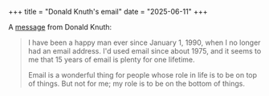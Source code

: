 +++
title = "Donald Knuth's email"
date = "2025-06-11"
+++

A [message](https://www-cs-faculty.stanford.edu/~knuth/email.html) from Donald Knuth:

> I have been a happy man ever since January 1, 1990, when I no longer had an
> email address. I'd used email since about 1975, and it seems to me that 15
> years of email is plenty for one lifetime.
> 
> Email is a wonderful thing for people whose role in life is to be on top of
> things. But not for me; my role is to be on the bottom of things.
